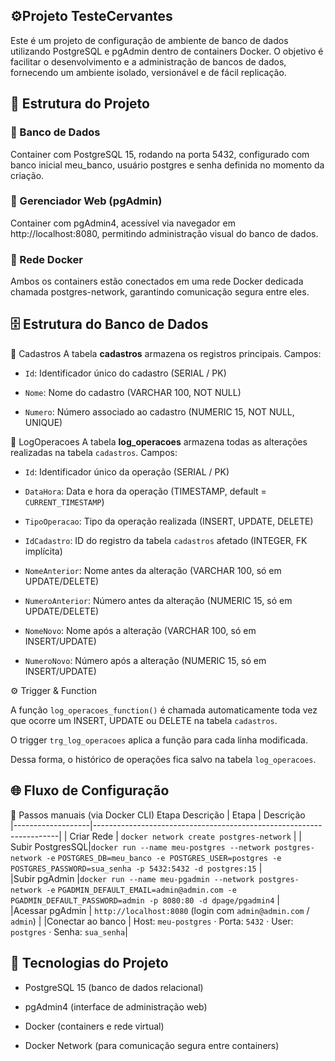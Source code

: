 ##  ⚙️Projeto TesteCervantes

Este é um projeto de configuração de ambiente de banco de dados utilizando PostgreSQL e pgAdmin dentro de containers Docker.
O objetivo é facilitar o desenvolvimento e a administração de bancos de dados, fornecendo um ambiente isolado, versionável e de fácil replicação.

## 🧩 Estrutura do Projeto

### 📁 Banco de Dados
Container com PostgreSQL 15, rodando na porta 5432, configurado com banco inicial meu_banco, usuário postgres e senha definida no momento da criação.

### 📁 Gerenciador Web (pgAdmin)
Container com pgAdmin4, acessível via navegador em http://localhost:8080, permitindo administração visual do banco de dados.

### 📁 Rede Docker
Ambos os containers estão conectados em uma rede Docker dedicada chamada postgres-network, garantindo comunicação segura entre eles.

## 🗄️ Estrutura do Banco de Dados

📝 Cadastros
A tabela **cadastros** armazena os registros principais.
Campos:

- `Id`: Identificador único do cadastro (SERIAL / PK)

- `Nome`: Nome do cadastro (VARCHAR 100, NOT NULL)

- `Numero`: Número associado ao cadastro (NUMERIC 15, NOT NULL, UNIQUE)

📜 LogOperacoes
A tabela **log_operacoes** armazena todas as alterações realizadas na tabela `cadastros`.
Campos:

- `Id`: Identificador único da operação (SERIAL / PK)

- `DataHora`: Data e hora da operação (TIMESTAMP, default = `CURRENT_TIMESTAMP`)

- `TipoOperacao`: Tipo da operação realizada (INSERT, UPDATE, DELETE)

- `IdCadastro`: ID do registro da tabela `cadastros` afetado (INTEGER, FK implícita)

- `NomeAnterior`: Nome antes da alteração (VARCHAR 100, só em UPDATE/DELETE)

- `NumeroAnterior`: Número antes da alteração (NUMERIC 15, só em UPDATE/DELETE)

- `NomeNovo`: Nome após a alteração (VARCHAR 100, só em INSERT/UPDATE)

- `NumeroNovo`: Número após a alteração (NUMERIC 15, só em INSERT/UPDATE)

⚙️ Trigger & Function

A função `log_operacoes_function()` é chamada automaticamente toda vez que ocorre um INSERT, UPDATE ou DELETE na tabela `cadastros`.

O trigger `trg_log_operacoes` aplica a função para cada linha modificada.

Dessa forma, o histórico de operações fica salvo na tabela `log_operacoes`.


## 🌐 Fluxo de Configuração
🔹 Passos manuais (via Docker CLI)
Etapa	Descrição
| Etapa             | Descrição    
|-------------------|---------------------------------------------------------------------|
| Criar Rede       | `docker network create postgres-network`                             |
| Subir PostgresSQL|`docker run --name meu-postgres --network postgres-network -e`                    `POSTGRES_DB=meu_banco -e POSTGRES_USER=postgres -e POSTGRES_PASSWORD=sua_senha -p 5432:5432 -d postgres:15`                                                                              |              
|Subir pgAdmin       |`docker run --name meu-pgadmin --network postgres-network -e` `PGADMIN_DEFAULT_EMAIL=admin@admin.com -e PGADMIN_DEFAULT_PASSWORD=admin -p 8080:80 -d dpage/pgadmin4`                                                                           |  
|Acessar pgAdmin     | `http://localhost:8080` (login com `admin@admin.com` / `admin`)    |
|Conectar ao banco   | Host: `meu-postgres` · Porta: `5432` · User: `postgres` · Senha: `sua_senha`|


## 🚀 Tecnologias do Projeto

- PostgreSQL 15 (banco de dados relacional)

- pgAdmin4 (interface de administração web)

- Docker (containers e rede virtual)

- Docker Network (para comunicação segura entre containers)

